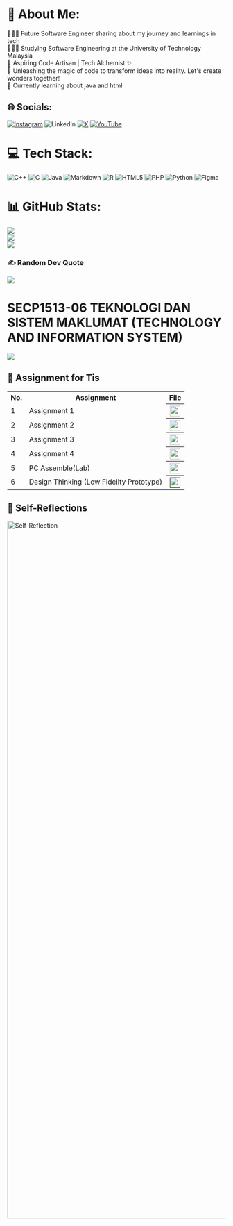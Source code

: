 # 💫 About Me:
👩🏻‍💻 Future Software Engineer sharing about my journey and learnings in tech<br>👩🏻‍🎓 Studying Software Engineering at the University of Technology Malaysia <br>🚀 Aspiring Code Artisan | Tech Alchemist ✨<br>🌈 Unleashing the magic of code to transform ideas into reality. Let's create wonders together!<br>💭 Currently learning about java and html


## 🌐 Socials:
[![Instagram](https://img.shields.io/badge/Instagram-%23E4405F.svg?logo=Instagram&logoColor=white)](https://instagram.com/shubei_99) ![LinkedIn](https://img.shields.io/badge/LinkedIn-%230077B5.svg?logo=linkedin&logoColor=white) [![X](https://img.shields.io/badge/X-black.svg?logo=X&logoColor=white)](https://x.com/02_bei) [![YouTube](https://img.shields.io/badge/YouTube-%23FF0000.svg?logo=YouTube&logoColor=white)](https://youtube.com/@user-zp5oy3rw7t) 

# 💻 Tech Stack:
![C++](https://img.shields.io/badge/c++-%2300599C.svg?style=for-the-badge&logo=c%2B%2B&logoColor=white) ![C](https://img.shields.io/badge/c-%2300599C.svg?style=for-the-badge&logo=c&logoColor=white) ![Java](https://img.shields.io/badge/java-%23ED8B00.svg?style=for-the-badge&logo=openjdk&logoColor=white) ![Markdown](https://img.shields.io/badge/markdown-%23000000.svg?style=for-the-badge&logo=markdown&logoColor=white) ![R](https://img.shields.io/badge/r-%23276DC3.svg?style=for-the-badge&logo=r&logoColor=white) ![HTML5](https://img.shields.io/badge/html5-%23E34F26.svg?style=for-the-badge&logo=html5&logoColor=white) ![PHP](https://img.shields.io/badge/php-%23777BB4.svg?style=for-the-badge&logo=php&logoColor=white) ![Python](https://img.shields.io/badge/python-3670A0?style=for-the-badge&logo=python&logoColor=ffdd54) ![Figma](https://img.shields.io/badge/figma-%23F24E1E.svg?style=for-the-badge&logo=figma&logoColor=white)
# 📊 GitHub Stats:
![](https://github-readme-stats.vercel.app/api?username=lewshubei&theme=synthwave&hide_border=false&include_all_commits=true&count_private=false)<br/>
![](https://github-readme-streak-stats.herokuapp.com/?user=lewshubei&theme=synthwave&hide_border=false)<br/>
![](https://github-readme-stats.vercel.app/api/top-langs/?username=lewshubei&theme=synthwave&hide_border=false&include_all_commits=true&count_private=false&layout=compact)

### ✍️ Random Dev Quote
![](https://quotes-github-readme.vercel.app/api?type=horizontal&theme=radical)


# SECP1513-06 TEKNOLOGI DAN SISTEM MAKLUMAT (TECHNOLOGY AND INFORMATION SYSTEM)
![](https://marvel-b1-cdn.bc0a.com/f00000000100045/www.elmhurst.edu/wp-content/uploads/2018/12/computer-information-systems-vs-information-technology-illustration.jpg)
## **📖 Assignment for Tis**
<table>
  <tr>
    <th>No.</th>
    <th>Assignment</th>
    <th>File</th>
  </tr>
  <tr>
    <td>1</td>
    <td>Assignment 1</td>
    <th><a href="TIS assignment/Assignment 1 (Group 2).pdf" ><img src="https://cdn-icons-png.flaticon.com/512/2246/2246713.png" width="24px" height="24px" ></a></th>
  </tr>
  <tr>
    <td>2</td>
    <td>Assignment 2</td>
    <th><a href="TIS assignment/Assignment2 - Group2.pdf" ><img src="https://cdn-icons-png.flaticon.com/512/2246/2246713.png" width="24px" height="24px" ></a></th>
  </tr>
  <tr>
    <td>3</td>
    <td>Assignment 3</td>
    <th><a href="TIS assignment/Assignment 3 (Group 2) .pdf" ><img src="https://cdn-icons-png.flaticon.com/512/2246/2246713.png" width="24px" height="24px" ></a></th>
  </tr>
  <tr>
    <td>4</td>
    <td>Assignment 4</td>
    <th><a href="TIS assignment/Assignment 4 - Group2 .pdf" ><img src="https://cdn-icons-png.flaticon.com/512/2246/2246713.png" width="24px" height="24px" ></a></th>
  </tr>
  <tr>
    <td>5</td>
    <td>PC Assemble(Lab)</td>
    <th><a href="TIS assignment/PC Assemble(Lab).pdf" ><img src="https://cdn-icons-png.flaticon.com/512/2246/2246713.png" width="24px" height="24px" ></a></th>
  </tr>
  <tr>
    <td>6</td>
    <td>Design Thinking (Low Fidelity Prototype)</td>
    <th><a href="" ><img src="https://cdn-icons-png.flaticon.com/512/2246/2246713.png" width="24px" height="24px" ></a></th>
  </tr>
</table>


## **🤔 Self-Reflections**
<img width="1608" alt="Self-Reflection" src="https://github.com/lewshubei/lewshubei/assets/148427985/3ada419a-7921-4765-a3a5-55035a9806fc">





<!-- Proudly created with GPRM ( https://gprm.itsvg.in ) -->

